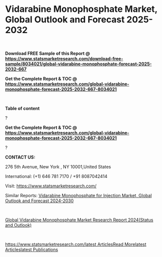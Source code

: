 <h1>Vidarabine Monophosphate Market, Global Outlook and Forecast 2025-2032</h1><br/><p><strong>Download FREE Sample of this Report @ <a href="https://www.statsmarketresearch.com/download-free-sample/8034021/global-vidarabine-monophosphate-forecast-2025-2032-667">https://www.statsmarketresearch.com/download-free-sample/8034021/global-vidarabine-monophosphate-forecast-2025-2032-667</a></strong></p>
 
 
 
 <div><b>Get the Complete Report & TOC @ <a href="https://www.statsmarketresearch.com/global-vidarabine-monophosphate-forecast-2025-2032-667-8034021">https://www.statsmarketresearch.com/global-vidarabine-monophosphate-forecast-2025-2032-667-8034021</a></b></div>
 
 
 
 <p><br />
 
 <b>Table of content</b></p>
 
 
 
 <p>? </p>
 
 
 
 <div><b>Get the Complete Report & TOC @ <a href="https://www.statsmarketresearch.com/global-vidarabine-monophosphate-forecast-2025-2032-667-8034021">https://www.statsmarketresearch.com/global-vidarabine-monophosphate-forecast-2025-2032-667-8034021</a></b></div>
 
 
 
 <p>? </p>
 
 
 
 <p><b>CONTACT US:</b><br />
 
 276 5th Avenue, New York , NY 10001,United States<br />
 
 International: (+1) 646 781 7170 / +91 8087042414<br />
 
 Visit: <a href="https://www.statsmarketresearch.com/">https://www.statsmarketresearch.com/</a><br />
 
 Similar Reports: <a href="https://www.statsmarketresearch.com/global-vidarabine-monophosphate-forecast-2025-2032-667-8034021">Vidarabine Monophosphate for Injection Market, Global Outlook and Forecast 2024-2030</a><br />
 
 <br />
 
 <a href="https://www.statsmarketresearch.com/global-vidarabine-monophosphate-forecast-2025-2032-667-8034021">Global Vidarabine Monophosphate Market Research Report 2024(Status and Outlook)</a><br />
 
 <br />
 
 <a href="https://gyeongbokgung.com">https://www.statsmarketresearch.com/</a><a href="https://hallyeomaritime.com">latest Articles</a><a href="https://jingwansa.com">Read More</a><a href="https://nguoiviet.jp/">latest Articles</a><a href="https://www.intelmarketresearch.com/">latest Publications</a></p>